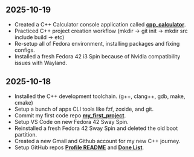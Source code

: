 ## 2025-10-19

- Created a C++ Calculator console application called **[cpp_calculator](https://github.com/pointerchain/cpp_calculator)**.
- Practiced C++ project creation workflow (mkdir -> git init -> mkdir src include build -> etc)
- Re-setup all of Fedora environment, installing packages and fixing configs.
- Installed a fresh Fedora 42 i3 Spin because of Nvidia compatibility issues with Wayland.

## 2025-10-18

- Installed the C++ development toolchain. (g++, clang++, gdb, make, cmake)
- Setup a bunch of apps CLI tools like fzf, zoxide, and git.
- Commit my first code repo **[my_first_project](https://github.com/pointerchain/pointerchain)**.
- Setup VS Code on new Fedora 42 Sway Spin.
- Reinstalled a fresh Fedora 42 Sway Spin and deleted the old boot partition.
- Created a new Gmail and Github account for my new C++ journey.
- Setup GitHub repos **[Profile README](https://github.com/pointerchain/pointerchain)** and **[Done List](https://github.com/pointerchain/my_cpp_journey)**.
